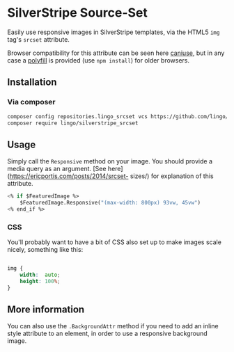 # SilverStripe Source-Set

Easily use responsive images in SilverStripe templates, via the HTML5 `img`
tag's `srcset` attribute.

Browser compatibility for this attribute can be seen here
[caniuse](http://caniuse.com/#search=srcset), but in any case a
[polyfill](https://github.com/aFarkas/respimage) is provided (use `npm
install`) for older browsers.

## Installation

### Via composer

```sh
composer config repositories.lingo_srcset vcs https://github.com/lingo/silverstripe_srcset.git
composer require lingo/silverstripe_srcset
```

## Usage

Simply call the `Responsive` method on your image. You should provide a media
query as an argument.  [See here](https://ericportis.com/posts/2014/srcset-
sizes/) for explanation of this attribute.

```ss
<% if $FeaturedImage %>
	$FeaturedImage.Responsive("(max-width: 800px) 93vw, 45vw")
<% end_if %>
```

### CSS

You'll probably want to have a bit of CSS also set up to make images scale nicely, something like this:

```css

img {
	width:  auto;
	height: 100%;
}

```

## More information

You can also use the `.BackgroundAttr` method if you need to add an inline
style attribute to an element, in order to use a responsive background image.
